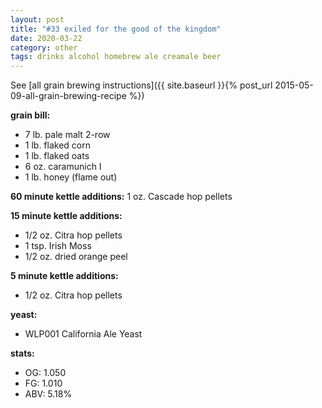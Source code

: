 ```yaml
---
layout: post
title: "#33 exiled for the good of the kingdom"
date: 2020-03-22
category: other
tags: drinks alcohol homebrew ale creamale beer
---
```

See  [all grain brewing instructions]({{ site.baseurl }}{% post_url 2015-05-09-all-grain-brewing-recipe %})

**grain bill:**
* 7 lb. pale malt 2-row
* 1 lb. flaked corn
* 1 lb. flaked oats
* 6 oz. caramunich I
* 1 lb. honey (flame out)

**60 minute kettle additions:**
1 oz. Cascade hop pellets

**15 minute kettle additions:**
* 1/2 oz. Citra hop pellets
* 1 tsp. Irish Moss
* 1/2 oz. dried orange peel

**5 minute kettle additions:**
* 1/2 oz. Citra hop pellets

**yeast:**
* WLP001 California Ale Yeast

**stats:**
* OG: 1.050
* FG: 1.010
* ABV: 5.18%
